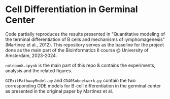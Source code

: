 # Cell Differentiation in Germinal Center

Code partially reproduces the results presented in "Quantitative modeling of the terminal differentiation of B cells and mechanisms of lymphomagenesis" (Martinez et al., 2012). This repository serves as the baseline for the project done as the main part of the Bioinformatics II course @ University of Amsterdam, 2023-2024.

`notebook.ipynb` is the main part of this repo & contains the experiments, analysis and the related figures.

`GCExitPathwayModel.py` and `CD40Subnetwork.py` contain the two corresponding ODE models for B-cell differentiation in the germinal center as presented in the original paper by Martinez et al.
